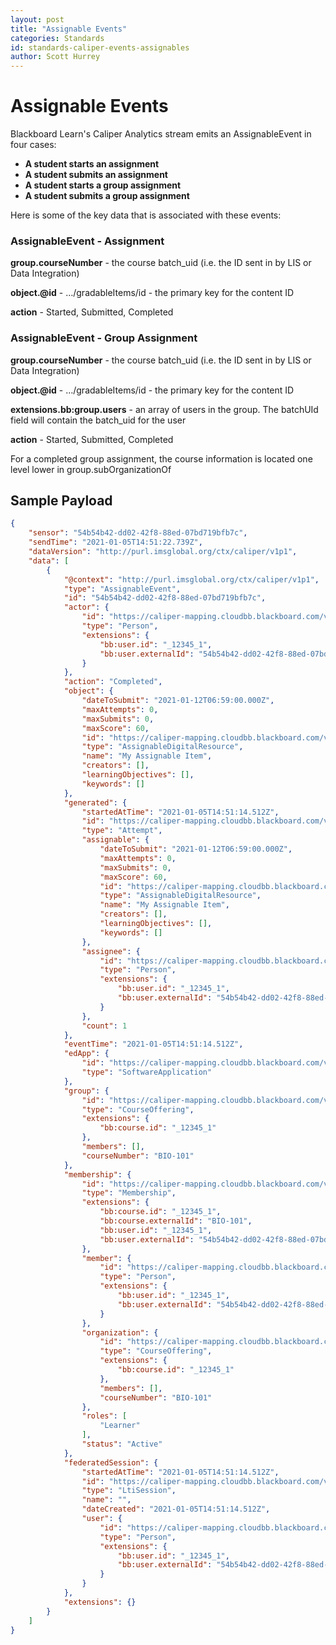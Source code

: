 ```yaml
---
layout: post
title: "Assignable Events" 
categories: Standards
id: standards-caliper-events-assignables
author: Scott Hurrey
---
```


# Assignable Events

Blackboard Learn's Caliper Analytics stream emits an AssignableEvent in four
cases:

  * **A student starts an assignment**
  * **A student submits an assignment**
  * **A student starts a group assignment**
  * **A student submits a group assignment**

Here is some of the key data that is associated with these events:

### AssignableEvent - Assignment

**group.courseNumber** - the course batch_uid (i.e. the ID sent in by LIS or Data Integration)

**object.@id** - …/gradableItems/id - the primary key for the content ID

**action** - Started, Submitted, Completed

### AssignableEvent - Group Assignment

**group.courseNumber** - the course batch_uid (i.e. the ID sent in by LIS or Data Integration)

**object.@id** - …/gradableItems/id - the primary key for the content ID

**extensions.bb:group.users** - an array of users in the group. The batchUId field will contain the batch_uid for the user

**action** - Started, Submitted, Completed

For a completed group assignment, the course information is located one level
lower in group.subOrganizationOf

## Sample Payload

~~~ json
{
    "sensor": "54b54b42-dd02-42f8-88ed-07bd719bfb7c",
    "sendTime": "2021-01-05T14:51:22.739Z",
    "dataVersion": "http://purl.imsglobal.org/ctx/caliper/v1p1",
    "data": [
        {
            "@context": "http://purl.imsglobal.org/ctx/caliper/v1p1",
            "type": "AssignableEvent",
            "id": "54b54b42-dd02-42f8-88ed-07bd719bfb7c",
            "actor": {
                "id": "https://caliper-mapping.cloudbb.blackboard.com/v1/sites/54b54b42-dd02-42f8-88ed-07bd719bfb7c/users/47fe55cef30441458b7625885e8aee83",
                "type": "Person",
                "extensions": {
                    "bb:user.id": "_12345_1",
                    "bb:user.externalId": "54b54b42-dd02-42f8-88ed-07bd719bfb7c"
                }
            },
            "action": "Completed",
            "object": {
                "dateToSubmit": "2021-01-12T06:59:00.000Z",
                "maxAttempts": 0,
                "maxSubmits": 0,
                "maxScore": 60,
                "id": "https://caliper-mapping.cloudbb.blackboard.com/v1/sites/54b54b42-dd02-42f8-88ed-07bd719bfb7c/gradableItems/_12345_1",
                "type": "AssignableDigitalResource",
                "name": "My Assignable Item",
                "creators": [],
                "learningObjectives": [],
                "keywords": []
            },
            "generated": {
                "startedAtTime": "2021-01-05T14:51:14.512Z",
                "id": "https://caliper-mapping.cloudbb.blackboard.com/v1/sites/54b54b42-dd02-42f8-88ed-07bd719bfb7c/gradableItems/_12345_1/attempts/_12345_1",
                "type": "Attempt",
                "assignable": {
                    "dateToSubmit": "2021-01-12T06:59:00.000Z",
                    "maxAttempts": 0,
                    "maxSubmits": 0,
                    "maxScore": 60,
                    "id": "https://caliper-mapping.cloudbb.blackboard.com/v1/sites/54b54b42-dd02-42f8-88ed-07bd719bfb7c/gradableItems/_12345_1",
                    "type": "AssignableDigitalResource",
                    "name": "My Assignable Item",
                    "creators": [],
                    "learningObjectives": [],
                    "keywords": []
                },
                "assignee": {
                    "id": "https://caliper-mapping.cloudbb.blackboard.com/v1/sites/54b54b42-dd02-42f8-88ed-07bd719bfb7c/users/47fe55cef30441458b7625885e8aee83",
                    "type": "Person",
                    "extensions": {
                        "bb:user.id": "_12345_1",
                        "bb:user.externalId": "54b54b42-dd02-42f8-88ed-07bd719bfb7c"
                    }
                },
                "count": 1
            },
            "eventTime": "2021-01-05T14:51:14.512Z",
            "edApp": {
                "id": "https://caliper-mapping.cloudbb.blackboard.com/v1/sites/54b54b42-dd02-42f8-88ed-07bd719bfb7c/applications/learn",
                "type": "SoftwareApplication"
            },
            "group": {
                "id": "https://caliper-mapping.cloudbb.blackboard.com/v1/sites/54b54b42-dd02-42f8-88ed-07bd719bfb7c/courses/22fb6a3e811f4bad8a418dcb2caa0a85",
                "type": "CourseOffering",
                "extensions": {
                    "bb:course.id": "_12345_1"
                },
                "members": [],
                "courseNumber": "BIO-101"
            },
            "membership": {
                "id": "https://caliper-mapping.cloudbb.blackboard.com/v1/sites/54b54b42-dd02-42f8-88ed-07bd719bfb7c/courses/22fb6a3e811f4bad8a418dcb2caa0a85/members/47fe55cef30441458b7625885e8aee83",
                "type": "Membership",
                "extensions": {
                    "bb:course.id": "_12345_1",
                    "bb:course.externalId": "BIO-101",
                    "bb:user.id": "_12345_1",
                    "bb:user.externalId": "54b54b42-dd02-42f8-88ed-07bd719bfb7c"
                },
                "member": {
                    "id": "https://caliper-mapping.cloudbb.blackboard.com/v1/sites/54b54b42-dd02-42f8-88ed-07bd719bfb7c/users/47fe55cef30441458b7625885e8aee83",
                    "type": "Person",
                    "extensions": {
                        "bb:user.id": "_12345_1",
                        "bb:user.externalId": "54b54b42-dd02-42f8-88ed-07bd719bfb7c"
                    }
                },
                "organization": {
                    "id": "https://caliper-mapping.cloudbb.blackboard.com/v1/sites/54b54b42-dd02-42f8-88ed-07bd719bfb7c/courses/22fb6a3e811f4bad8a418dcb2caa0a85",
                    "type": "CourseOffering",
                    "extensions": {
                        "bb:course.id": "_12345_1"
                    },
                    "members": [],
                    "courseNumber": "BIO-101"
                },
                "roles": [
                    "Learner"
                ],
                "status": "Active"
            },
            "federatedSession": {
                "startedAtTime": "2021-01-05T14:51:14.512Z",
                "id": "https://caliper-mapping.cloudbb.blackboard.com/v1/sites/54b54b42-dd02-42f8-88ed-07bd719bfb7c/sessions/",
                "type": "LtiSession",
                "name": "",
                "dateCreated": "2021-01-05T14:51:14.512Z",
                "user": {
                    "id": "https://caliper-mapping.cloudbb.blackboard.com/v1/sites/54b54b42-dd02-42f8-88ed-07bd719bfb7c/users/47fe55cef30441458b7625885e8aee83",
                    "type": "Person",
                    "extensions": {
                        "bb:user.id": "_12345_1",
                        "bb:user.externalId": "54b54b42-dd02-42f8-88ed-07bd719bfb7c"
                    }
                }
            },
            "extensions": {}
        }
    ]
}
~~~ 
